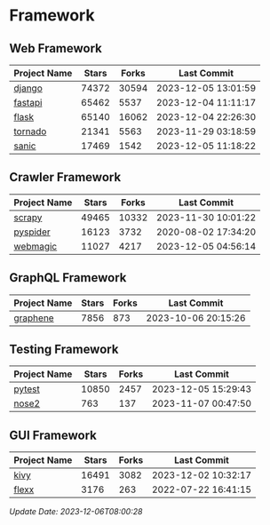 # Framework

## Web Framework
| Project Name | Stars | Forks | Last Commit |
| ------------ | ----- | ----- | ----------- |
| [django](https://github.com/django/django) | 74372 | 30594 | 2023-12-05 13:01:59 |
| [fastapi](https://github.com/tiangolo/fastapi) | 65462 | 5537 | 2023-12-04 11:11:17 |
| [flask](https://github.com/pallets/flask) | 65140 | 16062 | 2023-12-04 22:26:30 |
| [tornado](https://github.com/tornadoweb/tornado) | 21341 | 5563 | 2023-11-29 03:18:59 |
| [sanic](https://github.com/sanic-org/sanic) | 17469 | 1542 | 2023-12-05 11:18:22 |

## Crawler Framework
| Project Name | Stars | Forks | Last Commit |
| ------------ | ----- | ----- | ----------- |
| [scrapy](https://github.com/scrapy/scrapy) | 49465 | 10332 | 2023-11-30 10:01:22 |
| [pyspider](https://github.com/binux/pyspider) | 16123 | 3732 | 2020-08-02 17:34:20 |
| [webmagic](https://github.com/code4craft/webmagic) | 11027 | 4217 | 2023-12-05 04:56:14 |

## GraphQL Framework
| Project Name | Stars | Forks | Last Commit |
| ------------ | ----- | ----- | ----------- |
| [graphene](https://github.com/graphql-python/graphene) | 7856 | 873 | 2023-10-06 20:15:26 |

## Testing Framework
| Project Name | Stars | Forks | Last Commit |
| ------------ | ----- | ----- | ----------- |
| [pytest](https://github.com/pytest-dev/pytest) | 10850 | 2457 | 2023-12-05 15:29:43 |
| [nose2](https://github.com/nose-devs/nose2) | 763 | 137 | 2023-11-07 00:47:50 |

## GUI Framework
| Project Name | Stars | Forks | Last Commit |
| ------------ | ----- | ----- | ----------- |
| [kivy](https://github.com/kivy/kivy) | 16491 | 3082 | 2023-12-02 10:32:17 |
| [flexx](https://github.com/flexxui/flexx) | 3176 | 263 | 2022-07-22 16:41:15 |

*Update Date: 2023-12-06T08:00:28*